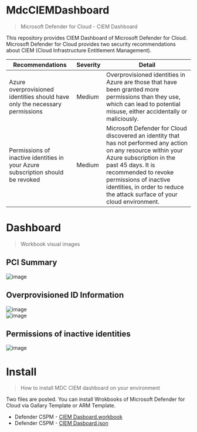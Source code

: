 # MdcCIEMDashboard
> Microsoft Defender for Cloud - CIEM Dashboard

This repository provides CIEM Dashboard of Microsoft Defender for Cloud.<BR>
Microsoft Defender for Cloud provides two security recommendations about CIEM (Cloud Infrastructure Entitlement Management).

| Recommendations  | Severity | Detail |
| ---- | ---- | ---- |
| Azure overprovisioned identities should have only the necessary permissions | Medium | Overprovisioned identities in Azure are those that have been granted more permissions than they use, which can lead to potential misuse, either accidentally or maliciously.|
| Permissions of inactive identities in your Azure subscription should be revoked  | Medium | Microsoft Defender for Cloud discovered an identity that has not performed any action on any resource within your Azure subscription in the past 45 days. It is recommended to revoke permissions of inactive identities, in order to reduce the attack surface of your cloud environment. |

# Dashboard
> Workbook visual images

## PCI Summary
![image](https://github.com/user-attachments/assets/5ae32616-b1b7-4fd0-a051-b11080388704)

## Overprovisioned ID Information
![image](https://github.com/user-attachments/assets/b8e9722e-60f5-4cf6-a7fd-2eeb98b75723)<BR>
![image](https://github.com/user-attachments/assets/b58a16dd-6e19-4c98-85d4-d65d3d642903)

## Permissions of inactive identities
![image](https://github.com/user-attachments/assets/fcad65bc-b96c-41f3-884d-ab5334916518)

# Install
> How to install MDC CIEM dashboard on your environment

Two files are posted. You can install Wrokbooks of Microsoft Defender for Cloud via Gallary Template or ARM Template.

- Defender CSPM - [CIEM Dasboard.workbook](https://raw.githubusercontent.com/hisashin0728/MdcCIEMDashboard/refs/heads/main/Defender%20CSPM%20-%20CIEM%20Dasboard.workbook)
- Defender CSPM - [CIEM Dasboard.json](https://raw.githubusercontent.com/hisashin0728/MdcCIEMDashboard/refs/heads/main/Defender%20CSPM%20-%20CIEM%20Dasboard.json)
